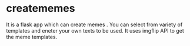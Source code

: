 # creatememes
It is a flask app which can create memes . 
You can select from variety of templates and eneter your own texts to be used.
It uses imgflip API  to get the meme templates.


